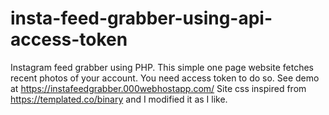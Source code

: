 # insta-feed-grabber-using-api-access-token
Instagram feed grabber using PHP.
This simple one page website fetches recent photos of your account. You need access token to do so.
See demo at https://instafeedgrabber.000webhostapp.com/
Site css inspired from https://templated.co/binary and I modified it as I like.
